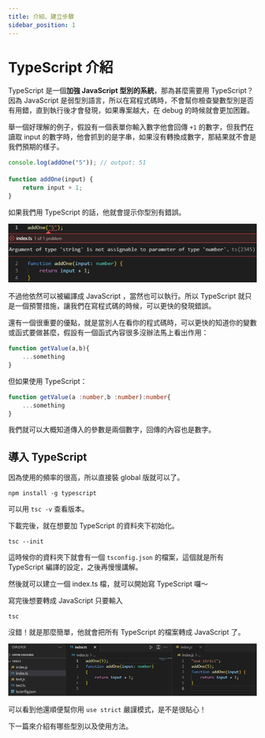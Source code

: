 ```yaml
---
title: 介紹、建立步驟
sidebar_position: 1
---
```


# TypeScript 介紹

TypeScript 是一個**加強 JavaScript 型別的系統**，那為甚麼需要用 TypeScript？因為 JavaScript 是弱型別語言，所以在寫程式碼時，不會幫你檢查變數型別是否有用錯，直到執行後才會發現，如果專案越大，在 debug 的時候就會更加困難。

舉一個好理解的例子，假設有一個表單你輸入數字他會回傳 `+1` 的數字，但我們在讀取 input 的數字時，他會抓到的是字串，如果沒有轉換成數字，那結果就不會是我們預期的樣子。

```js
console.log(addOne("5")); // output: 51

function addOne(input) {
    return input + 1;
}
```

如果我們用 TypeScript 的話，他就會提示你型別有錯誤。

![](./img/typeScript-1-1.jpg)

不過他依然可以被編譯成 JavaScript ，當然也可以執行。所以 TypeScript 就只是一個預警措施，讓我們在寫程式碼的時候，可以更快的發現錯誤。

還有一個很重要的優點，就是當別人在看你的程式碼時，可以更快的知道你的變數或函式要做甚麼，假設有一個函式內容很多沒辦法馬上看出作用：

```js
function getValue(a,b){
    ...something
}
```

但如果使用 TypeScript：

```ts
function getValue(a :number,b :number):number{
    ...something
}
```

我們就可以大概知道傳入的參數是兩個數字，回傳的內容也是數字。

## 導入 TypeScript

因為使用的頻率的很高，所以直接裝 global 版就可以了。

```
npm install -g typescript
```

可以用 `tsc -v` 查看版本。

下載完後，就在想要加 TypeScript 的資料夾下初始化。

```
tsc --init
```

這時候你的資料夾下就會有一個 `tsconfig.json` 的檔案，這個就是所有 TypeScript 編譯的設定，之後再慢慢講解。

然後就可以建立一個 index.ts 檔，就可以開始寫 TypeScript 囉～

寫完後想要轉成 JavaScript 只要輸入

```
tsc
```

沒錯！就是那麼簡單，他就會把所有 TypeScript 的檔案轉成 JavaScript 了。

![](./img/typeScript-1-2.jpg)

可以看到他還順便幫你用 `use strict` 嚴謹模式，是不是很貼心！

下一篇來介紹有哪些型別以及使用方法。

